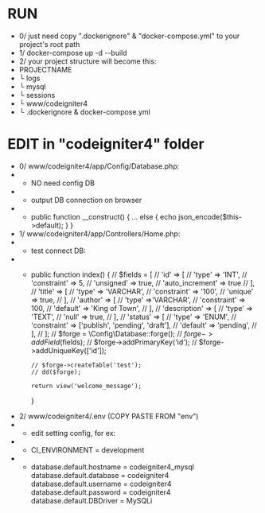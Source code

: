 # RUN
- 0/ just need copy ".dockerignore" & "docker-compose.yml" to your project's root path
- 1/ docker-compose up -d --build
- 2/ your project structure will become this:
- PROJECTNAME
- └ logs
- └ mysql
- └ sessions
- └ www/codeigniter4
- └ .dockerignore & docker-compose.yml

# EDIT in "codeigniter4" folder
- 0/ www/codeigniter4/app/Config/Database.php:
- + NO need config DB
- + output DB connection on browser
- + public function __construct() {
    ...
    else {
			echo json_encode($this->default);
		}
}
- 1/ www/codeigniter4/app/Controllers/Home.php:
- + test connect DB:
- + public function index()
	{
		// $fields = [
		// 	'id'          => [
		// 			'type'           => 'INT',
		// 			'constraint'     => 5,
		// 			'unsigned'       => true,
		// 			'auto_increment' => true
		// 	],
		// 	'title'       => [
		// 			'type'           => 'VARCHAR',
		// 			'constraint'     => '100',
		// 			'unique'         => true,
		// 	],
		// 	'author'      => [
		// 			'type'           =>'VARCHAR',
		// 			'constraint'     => 100,
		// 			'default'        => 'King of Town',
		// 	],
		// 	'description' => [
		// 			'type'           => 'TEXT',
		// 			'null'           => true,
		// 	],
		// 	'status'      => [
		// 			'type'           => 'ENUM',
		// 			'constraint'     => ['publish', 'pending', 'draft'],
		// 			'default'        => 'pending',
		// 	],
		// ];
		// $forge = \Config\Database::forge();
		// $forge->addField($fields);
		// $forge->addPrimaryKey('id');
		// $forge->addUniqueKey(['id']);
	
		// $forge->createTable('test');
		// dd($forge);
		
		return view('welcome_message');
	}
- 2/ www/codeigniter4/.env (COPY PASTE FROM "env")
- + edit setting config, for ex:
- + CI_ENVIRONMENT = development
- + database.default.hostname = codeigniter4_mysql
database.default.database = codeigniter4
database.default.username = codeigniter4
database.default.password = codeigniter4
database.default.DBDriver = MySQLi